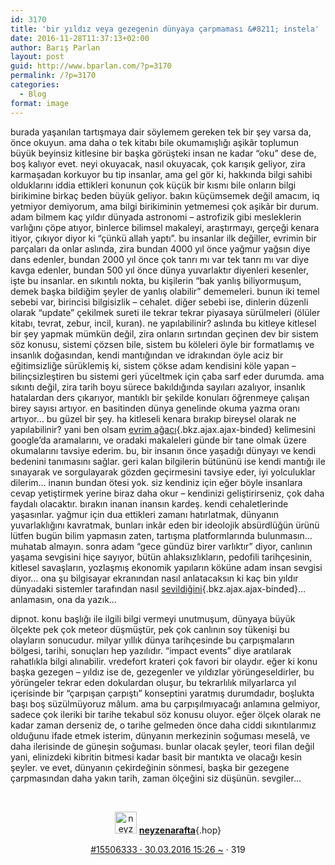 ```yaml
---
id: 3170
title: 'bir yıldız veya gezegenin dünyaya çarpmaması &#8211; instela'
date: 2016-11-28T11:37:13+02:00
author: Barış Parlan
layout: post
guid: http://www.bparlan.com/?p=3170
permalink: /?p=3170
categories:
  - Blog
format: image
---
```

<div class="ttr_start">
</div>

burada yaşanılan tartışmaya dair söylemem gereken tek bir şey varsa da, önce okuyun. ama daha o tek kitabı bile okumamışlığı aşikâr toplumun büyük beyinsiz kitlesine bir başka görüşteki insan ne kadar &#8220;oku&#8221; dese de, boş kalıyor evet. neyi okuyacak, nasıl okuyacak, çok karışık geliyor, zira karmaşadan korkuyor bu tip insanlar, ama gel gör ki, hakkında bilgi sahibi olduklarını iddia ettikleri konunun çok küçük bir kısmı bile onların bilgi birikimine birkaç beden büyük geliyor. bakın küçümsemek değil amacım, iq yetmiyor demiyorum, ama bilgi birikiminin yetmemesi çok aşikâr bir durum. adam bilmem kaç yıldır dünyada astronomi &#8211; astrofizik gibi mesleklerin varlığını çöpe atıyor, binlerce bilimsel makaleyi, araştırmayı, gerçeği kenara itiyor, çıkıyor diyor ki &#8220;çünkü allah yaptı&#8221;. bu insanlar ilk değiller, evrimin bir parçaları da onlar aslında, zira bundan 4000 yıl önce yağmur yağsın diye dans edenler, bundan 2000 yıl önce çok tanrı mı var tek tanrı mı var diye kavga edenler, bundan 500 yıl önce dünya yuvarlaktır diyenleri kesenler, işte bu insanlar. en sıkıntılı nokta, bu kişilerin &#8220;bak yanlış biliyormuşum, demek başka bildiğim şeyler de yanlış olabilir&#8221; dememeleri. bunun iki temel sebebi var, birincisi bilgisizlik &#8211; cehalet. diğer sebebi ise, dinlerin düzenli olarak &#8220;update&#8221; çekilmek sureti ile tekrar tekrar piyasaya sürülmeleri (ölüler kitabı, tevrat, zebur, incil, kuran). ne yapılabilinir? aslında bu kitleye kitlesel bir şey yapmak mümkün değil, zira onların sırtından geçinen dev bir sistem söz konusu, sistemi çözsen bile, sistem bu köleleri öyle bir formatlamış ve insanlık doğasından, kendi mantığından ve idrakından öyle aciz bir eğitimsizliğe sürüklemiş ki, sistem çökse adam kendisini köle yapan &#8211; bilinçsizleştiren bu sistemi geri yüceltmek için çaba sarf eder durumda. ama sıkıntı değil, zira tarih boyu sürece bakıldığında sayıları azalıyor, insanlık hatalardan ders çıkarıyor, mantıklı bir şekilde konuları öğrenmeye çalışan birey sayısı artıyor. en basitinden dünya genelinde okuma yazma oranı artıyor&#8230; bu güzel bir şey. ha kitleseli kenara bırakıp bireysel olarak ne yapılabilinir? yani ben olsam [evrim ağacı](https://tr.instela.com/evrim-agaci--326674 "evrim ağacı"){.bkz.ajax.ajax-binded} kelimesini google&#8217;da aramalarını, ve oradaki makaleleri günde bir tane olmak üzere okumalarını tavsiye ederim. bu, bir insanın önce yaşadığı dünyayı ve kendi bedenini tanımasını sağlar. geri kalan bilgilerin bütününü ise kendi mantığı ile sınayarak ve sorgulayarak gözden geçirmesini tavsiye eder, iyi yolculuklar dilerim&#8230; inanın bundan ötesi yok. siz kendiniz için eğer böyle insanlara cevap yetiştirmek yerine biraz daha okur &#8211; kendinizi geliştirirseniz, çok daha faydalı olacaktır. bırakın inanan inansın kardeş. kendi cehaletlerinde yaşasınlar. yağmur için dua ettikleri zamanı hatırlatmak, dünyanın yuvarlaklığını kavratmak, bunları inkâr eden bir ideolojik absürdlüğün ürünü lütfen bugün bilim yapmasın zaten, tartışma platformlarında bulunmasın&#8230; muhatab almayın. sonra adam &#8220;gece gündüz birer varlıktır&#8221; diyor, canlının yaşama sevgisini hiçe sayıyor, bütün ahlaksızlıkların, pedofili tarihçesinin, kitlesel savaşların, yozlaşmış ekonomik yapıların köküne adam insan sevgisi diyor&#8230; ona şu bilgisayar ekranından nasıl anlatacaksın ki kaç bin yıldır dünyadaki sistemler tarafından nasıl [sevildiğini](https://tr.instela.com/sevildigini--18330014 "sevildiğini"){.bkz.ajax.ajax-binded}&#8230; anlamasın, ona da yazık&#8230;

dipnot. konu başlığı ile ilgili bilgi vermeyi unutmuşum, dünyaya büyük ölçekte pek çok meteor düşmüştür, pek çok canlının soy tükenişi bu olayların sonucudur. milyar yıllık dünya tarihçesinde bu çarpışmaların bölgesi, tarihi, sonuçları hep yazılıdır. &#8220;impact events&#8221; diye aratılarak rahatlıkla bilgi alınabilir. vredefort krateri çok favori bir olaydır. eğer ki konu başka gezegen &#8211; yıldız ise de, gezegenler ve yıldızlar yörüngeseldirler, bu yörüngeler tekrar eden dokulardan oluşur, bu tekrarlılık milyarlarca yıl içerisinde bir &#8220;çarpışan çarpıştı&#8221; konseptini yaratmış durumdadır, boşlukta başı boş süzülmüyoruz mâlum. ama bu çarpışılmıyacağı anlamına gelmiyor, sadece çok ileriki bir tarihe tekabul söz konusu oluyor. eğer ölçek olarak ne kadar zaman derseniz de, o tarihe gelmeden önce daha ciddi sıkıntılarımız olduğunu ifade etmek isterim, dünyanın merkezinin soğuması meselâ, ve daha ilerisinde de güneşin soğuması. bunlar olacak şeyler, teori filan değil yani, elinizdeki kibritin bitmesi kadar basit bir mantıkta ve olacağı kesin şeyler. ve evet, dünyanın çekirdeğinin sönmesi, başka bir gezegene çarpmasından daha yakın tarih, zaman ölçeğini siz düşünün. sevgiler&#8230;

&nbsp;<header class="dateauthor">

<a class="hop avatar_container" href="https://tr.instela.com/user/neyzenarafta--159601" data-userid="159601"><img class="avatar" src="https://i1.wp.com/s.instela.com/s/avatar/hx3j2lp9bw78cyiilr3tfgc80h9homa6kdpmzfwbc3kp228ntb.xt.jpg?resize=35%2C35&#038;ssl=1" alt="neyzenarafta" width="35" height="35" data-recalc-dims="1" /></a> [**neyzenarafta**](https://tr.instela.com/user/neyzenarafta--159601){.hop}</p> 

<div class="date-permalink">
  <a class="permalink ajax ajax-binded" title="bir yıldız veya gezegenin dünyaya çarpmaması" href="https://tr.instela.com/bir-yildiz-veya-gezegenin-dunyaya-carpmamasi---15506333">#15506333 · <time datetime="2016-03-30T15:26:56+0300">30.03.2016 15:26</time><time title="30.03.2016 15:37" datetime="2016-03-30T15:37:22+0300"> ~</time></a> · <span title="okunma sayısı"><i class="fa fa-line-chart"></i> 319</span>
</div></header> 

<div class="ttr_end">
</div>